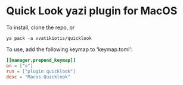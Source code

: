 # Quick Look yazi plugin for MacOS

To install, clone the repo, or

```shell
ya pack -a vvatikiotis/quicklook
```

To use, add the following keymap to 'keymap.toml':

```toml
[[manager.prepend_keymap]]
on = ["o"]
run = ["plugin quicklook"]
desc = "Macos Quicklook"
```
